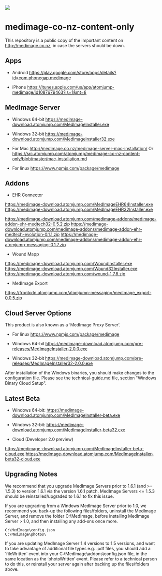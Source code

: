<img src="https://atomjump.com/images/logo80.png">



# medimage-co-nz-content-only
This repository is a public copy of the important content on http://medimage.co.nz,  in case the servers should be down.

## Apps

* Android
https://play.google.com/store/apps/details?id=com.phonegap.medimage

* iPhone
https://itunes.apple.com/us/app/atomjump-medimage/id1087679463?ls=1&mt=8


## MedImage Server

* Windows 64-bit
https://medimage-download.atomjump.com/MedImageInstaller.exe

* Windows 32-bit 
https://medimage-download.atomjump.com/MedImageInstaller32.exe

* For Mac
http://medimage.co.nz/medimage-server-mac-installation/
Or https://src.atomjump.com/atomjump/medimage-co-nz-content-only/blob/master/mac-installation.md

* For linux
https://www.npmjs.com/package/medimage


## Addons

* EHR Connector

https://medimage-download.atomjump.com/MedImageEHR64Installer.exe
https://medimage-download.atomjump.com/MedImageEHR32Installer.exe

https://medimage-download.atomjump.com/medimage-addons/medimage-addon-ehr-medtech32-0.5.2.zip
https://medimage-download.atomjump.com/medimage-addons/medimage-addon-ehr-medtech-evolution-0.1.1.zip
https://medimage-download.atomjump.com/medimage-addons/medimage-addon-ehr-atomjump-messaging-0.1.7.zip


* Wound Mapp 

https://medimage-download.atomjump.com/WoundInstaller.exe
https://medimage-download.atomjump.com/Wound32Installer.exe
https://medimage-download.atomjump.com/wound-1.7.8.zip

* MedImage Export

https://frontcdn.atomjump.com/atomjump-messaging/medimage_export-0.0.5.zip



## Cloud Server Options

This product is also known as a ‘MedImage Proxy Server’.

* For linux
https://www.npmjs.com/package/medimage

* Windows 64-bit
https://medimage-download.atomjump.com/pre-releases/MedImageInstaller-2.0.0.exe

* Windows 32-bit 
https://medimage-download.atomjump.com/pre-releases/MedImageInstaller32-2.0.0.exe

After installation of the Windows binaries, you should make changes to the configuration file. Please see the technical-guide.md file, section "Windows Binary Cloud Setup".


## Latest Beta

* Windows 64-bit:
https://medimage-download.atomjump.com/MedImageInstaller-beta.exe

* Windows 32-bit:
https://medimage-download.atomjump.com/MedImageInstaller-beta32.exe

* Cloud (Developer 2.0 preview)

https://medimage-download.atomjump.com/MedImageInstaller-beta-cloud.exe
https://medimage-download.atomjump.com/MedImageInstaller-beta32-cloud.exe



## Upgrading Notes

We recommend that you upgrade MedImage Servers prior to 1.6.1 (and >= 1.5.3) to version 1.6.1 via the version 1.6.1 patch. MedImage Servers <= 1.5.3 should be reinstalled/upgraded to 1.6.1 to fix this issue.

If you are upgrading from a Windows MedImage Server prior to 1.0, we recommend you back-up the following files/folders, uninstall the MedImage Server, and remove the folder C:\MedImage, before installing MedImage Server > 1.0, and then installing any add-ons once more.

```
C:\MedImage\config.json
C:\MedImage\photos\
```

If you are updating MedImage Server 1.4 versions to 1.5 versions, and want to take advantage of additional file types e.g. .pdf files, you should add a ‘fileWritten’ event into your C:\MedImage\addons\config.json file, in the same location as the ‘photoWritten’ event. Please refer to a technical person to do this, or reinstall your server again after backing up the files/folders above.
